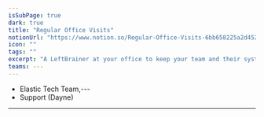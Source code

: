 ```yaml
---
isSubPage: true
dark: true
title: "Regular Office Visits"
notionUrl: "https://www.notion.so/Regular-Office-Visits-6bb658225a2d452c87ac6ce403b0f0f6"
icon: ""
tags: ""
excerpt: "A LeftBrainer at your office to keep your team and their systems happy: quarterly, monthly, weekly or even daily. "
teams: ---
---
```

 - Elastic Tech Team,---
 - Support (Dayne)
---
